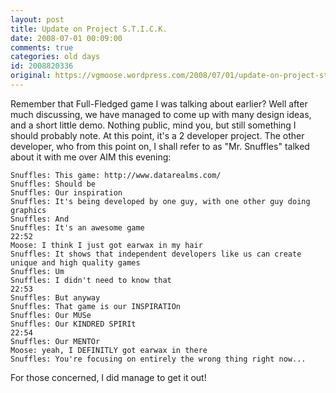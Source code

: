 ```yaml
---
layout: post
title: Update on Project S.T.I.C.K.
date: 2008-07-01 00:09:00
comments: true
categories: old days
id: 2008820336
original: https://vgmoose.wordpress.com/2008/07/01/update-on-project-stick/
---
```


Remember that Full-Fledged game I was talking about earlier? Well after much discussing, we have managed to come up with many design ideas, and a short little demo. Nothing public, mind you, but still something I should probably note. At this point, it's a 2 developer project. The other developer, who from this point on, I shall refer to as "Mr. Snuffles" talked about it with me over AIM this evening:

```
Snuffles: This game: http://www.datarealms.com/
Snuffles: Should be
Snuffles: Our inspiration
Snuffles: It's being developed by one guy, with one other guy doing graphics
Snuffles: And
Snuffles: It's an awesome game
22:52
Moose: I think I just got earwax in my hair
Snuffles: It shows that independent developers like us can create unique and high quality games
Snuffles: Um
Snuffles: I didn't need to know that
22:53
Snuffles: But anyway
Snuffles: That game is our INSPIRATIOn
Snuffles: Our MUSe
Snuffles: Our KINDRED SPIRIt
22:54
Snuffles: Our MENTOr
Moose: yeah, I DEFINITLY got earwax in there
Snuffles: You're focusing on entirely the wrong thing right now...
```

For those concerned, I did manage to get it out!